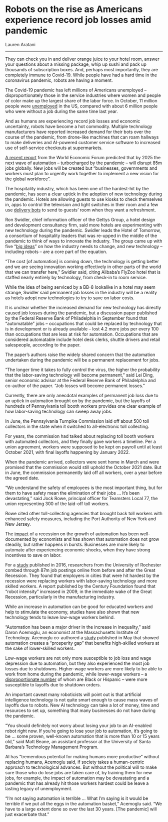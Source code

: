 # Robots on the rise as Americans experience record job losses amid pandemic

Lauren Aratani

---

They can check you in and deliver orange juice to your hotel room, answer your questions about a missing package, whip up sushi and pack up thousands of subscription boxes. And, perhaps most importantly, they are completely immune to Covid-19. While people have had a hard time in the coronavirus pandemic, robots are having a moment.

The Covid-19 pandemic has left millions of Americans unemployed – disproportionately those in the service industries where women and people of color make up the largest share of the labor force. In October, 11 million people were [unemployed](https://www.bls.gov/news.release/empsit.nr0.htm) in the US, compared with about 6 million people who were without a job during the same time last year.

And as humans are experiencing record job losses and economic uncertainty, robots have become a hot commodity. Multiple technology manufacturers have reported increased demand for their bots over the course of the pandemic, from drone-like machines that can roam hallways to make deliveries and AI-powered customer service software to increased use of self-service checkouts at supermarkets.

[A recent report](https://www.weforum.org/press/2020/10/recession-and-automation-changes-our-future-of-work-but-there-are-jobs-coming-report-says-52c5162fce/) from the World Economic Forum predicted that by 2025 the next wave of automation – turbocharged by the pandemic – will disrupt 85m jobs globally. New jobs will be created but “businesses, governments and workers must plan to urgently work together to implement a new vision for the global workforce”.

The hospitality industry, which has been one of the hardest-hit by the pandemic, has seen a clear uptick in the adoption of new technology during the pandemic. Hotels are allowing guests to use kiosks to check themselves in, apps to control the television and light switches in their room and a few use [delivery bots](https://www.sfchronicle.com/travel/article/Robots-don-t-sneeze-Hotels-hospitals-15625132.php) to send to guests’ room when they want a refreshment.

Ron Swidler, chief information officer of the Gettys Group, a hotel design and development consultancy firm, said more hotels are experimenting with new technology during the pandemic. Swidler leads the Hotel of Tomorrow, a consortium of hospitality leaders that was re-upped in the middle of the pandemic to think of ways to innovate the industry. The group came up with five “[big ideas](https://www.gettys.com/news/insights/trendline-issue-09-five-big-ideas-and-the-trends-that-drove-them/)” on how the industry needs to change, and new technology – including robots – are a core part of the equation.

“The cost [of automation] is coming down, the technology is getting better and we are seeing innovation working effectively in other parts of the world that we can transfer here,” Swidler said, citing Alibaba’s FlyZoo hotel that is staffed nearly entirely by technology, from check-in to room service.

While the idea of being serviced by a BB-8 lookalike in a hotel may seem strange, Swidler said permanent job losses in the industry will be a reality as hotels adopt new technologies to try to save on labor costs.

It is unclear whether the increased demand for new technology has directly caused job losses during the pandemic, but a discussion paper published by the Federal Reserve Bank of Philadelphia in September found that “automatable” jobs – occupations that could be replaced by technology that is in development or is already available – lost 4.2 more jobs per every 100 than occupations that are less at risk for automation. Occupations that are considered automatable include hotel desk clerks, shuttle drivers and retail salespeople, according to the paper.

The paper’s authors raise the widely shared concern that the automation undertaken during the pandemic will be a permanent replacement for jobs.

“The longer time it takes to fully control the virus, the higher the probability that the labor-saving technology will become permanent,” said Lei Ding, senior economic advisor at the Federal Reserve Bank of Philadelphia and co-author of the paper. “Job losses will become permanent losses.”

Currently, there are only anecdotal examples of permanent job loss due to an uptick in automation brought on by the pandemic, but the layoffs of hundreds of Pennsylvania toll booth workers provides one clear example of how labor-saving technology can sweep away jobs.

In June, the Pennsylvania Turnpike Commission laid off about 500 toll collectors in the state when it switched to all-electronic toll collecting.

For years, the commission had talked about replacing toll booth workers with automated collectors, and they finally gave workers a timeline. Per a union agreement, workers were supposed to be kept on payroll until at least October 2021, with final layoffs happening by January 2022.

When the pandemic arrived, collectors were sent home in March and were promised that the commission would still uphold the October 2021 date. But in June, the commission permanently laid off all workers, over a year before the agreed date.

“We understand the safety of employees is the most important thing, but for them to have safety mean the elimination of their jobs … It’s been devastating,” said Jock Rowe, principal officer for Teamsters Local 77, the union representing 300 of the laid-off toll workers.

Rowe cited other toll-collecting agencies that brought back toll workers with enhanced safety measures, including the Port Authority of New York and New Jersey.

The [impact](https://www.brookings.edu/blog/the-avenue/2020/03/24/the-robots-are-ready-as-the-covid-19-recession-spreads/) of a recession on the growth of automation has been well-documented by economists and has shown that automation does not grow steadily, but rather happens in bursts. Businesses are more likely to automate after experiencing economic shocks, when they have strong incentives to save on labor.

For a [study](https://research.upjohn.org/cgi/viewcontent.cgi?article=1272&context=up_workingpapers) published in 2016, researchers from the University of Rochester combed through 87m job postings online from before and after the Great Recession. They found that employers in cities that were hit hardest by the recession were replacing workers with labor-saving technology and more skilled workers. A report published by the Century Foundation found that “robot intensity” increased in 2009, in the immediate wake of the Great Recession, particularly in the manufacturing industry.

While an increase in automation can be good for educated workers and help to stimulate the economy, studies have also shown that new technology tends to leave low-wage workers behind.

“Automation has been a major driver in the increase in inequality,” said Daron Acemoglu, an economist at the Massachusetts Institute of Technology. Acemoglu co-authored a [study](https://news.mit.edu/2020/study-inks-automation-inequality-0506) published in May that showed automation creates a “prosperity gap” that benefits high-skilled workers at the sake of lower-skilled workers.

Low-wage workers are not only more susceptible to job loss and wage depression due to automation, but they also experienced the most job losses due to shutdowns. Higher-wage workers are more likely to be able to work from home during the pandemic, while lower-wage workers – a [disproportionate number](https://www.epi.org/blog/black-and-hispanic-workers-are-much-less-likely-to-be-able-to-work-from-home/) of whom are Black or Hispanic – were more susceptible to layoffs due to shutdown orders.

An important caveat many roboticists will point out is that artificial intelligence technology is not quite smart enough to cause mass waves of layoffs due to robots. New AI technology can take a lot of money, time and resources to set up, something that many businesses do not have during the pandemic.

“You should definitely not worry about losing your job to an AI-enabled robot right now. If you’re going to lose your job to automation, it’s going to be … some proven, well-known automation that is more than 10 or 15 years old,” said Matt Beane, an assistant professor at the University of Santa Barbara’s Technology Management Program.

AI has “tremendous potential for making humans more productive” without replacing humans, Acemoglu said, if society takes a human-centric approach to technological advances. But without the political will to make sure those who do lose jobs are taken care of, by training them for new jobs, for example, the impact of automation may be devastating and a pandemic that has already hit those workers hardest could be leave a lasting legacy of unemployment.

“I’m not saying automation is terrible … What I’m saying is it would be terrible if we put all the eggs in the automation basket,” Acemoglu said. “We have to a large extent done so over the last 30 years. [The pandemic] will just exacerbate that.”